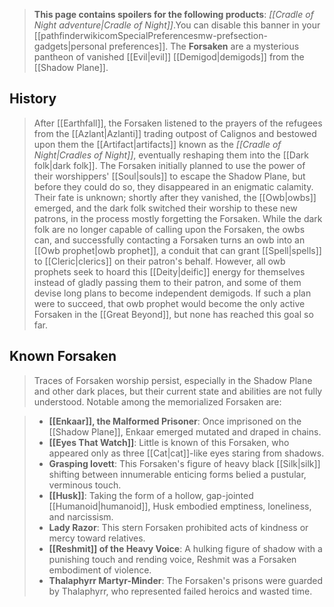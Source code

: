 > **This page contains spoilers for the following products**: *[[Cradle of Night adventure|Cradle of Night]]*.You can disable this banner in your [[pathfinderwikicomSpecialPreferencesmw-prefsection-gadgets|personal preferences]].
> The **Forsaken** are a mysterious pantheon of vanished [[Evil|evil]] [[Demigod|demigods]] from the [[Shadow Plane]].


## History

> After [[Earthfall]], the Forsaken listened to the prayers of the refugees from the [[Azlant|Azlanti]] trading outpost of Calignos and bestowed upon them the [[Artifact|artifacts]] known as the *[[Cradle of Night|Cradles of Night]]*, eventually reshaping them into the [[Dark folk|dark folk]]. The Forsaken initially planned to use the power of their worshippers' [[Soul|souls]] to escape the Shadow Plane, but before they could do so, they disappeared in an enigmatic calamity. Their fate is unknown; shortly after they vanished, the [[Owb|owbs]] emerged, and the dark folk switched their worship to these new patrons, in the process mostly forgetting the Forsaken.
> While the dark folk are no longer capable of calling upon the Forsaken, the owbs can, and successfully contacting a Forsaken turns an owb into an [[Owb prophet|owb prophet]], a conduit that can grant [[Spell|spells]] to [[Cleric|clerics]] on their patron's behalf. However, all owb prophets seek to hoard this [[Deity|deific]] energy for themselves instead of gladly passing them to their patron, and some of them devise long plans to become independent demigods. If such a plan were to succeed, that owb prophet would become the only active Forsaken in the [[Great Beyond]], but none has reached this goal so far.


## Known Forsaken

> Traces of Forsaken worship persist, especially in the Shadow Plane and other dark places, but their current state and abilities are not fully understood. Notable among the memorialized Forsaken are:

> - **[[Enkaar]], the Malformed Prisoner**: Once imprisoned on the [[Shadow Plane]], Enkaar emerged mutated and draped in chains.
> - **[[Eyes That Watch]]**: Little is known of this Forsaken, who appeared only as three [[Cat|cat]]-like eyes staring from shadows.
> - **Grasping Iovett**: This Forsaken's figure of heavy black [[Silk|silk]] shifting between innumerable enticing forms belied a pustular, verminous touch.
> - **[[Husk]]**: Taking the form of a hollow, gap-jointed [[Humanoid|humanoid]], Husk embodied emptiness, loneliness, and narcissism.
> - **Lady Razor**: This stern Forsaken prohibited acts of kindness or mercy toward relatives.
> - **[[Reshmit]] of the Heavy Voice**: A hulking figure of shadow with a punishing touch and rending voice, Reshmit was a Forsaken embodiment of violence.
> - **Thalaphyrr Martyr-Minder**: The Forsaken's prisons were guarded by Thalaphyrr, who represented failed heroics and wasted time.









